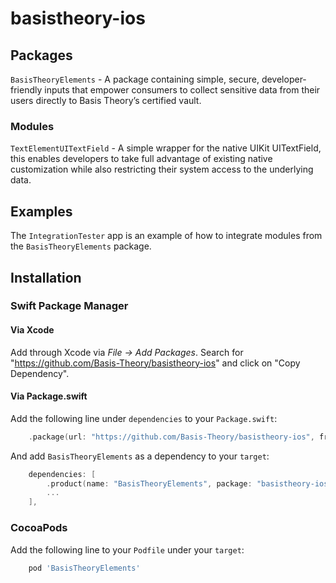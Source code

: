 # basistheory-ios

## Packages

`BasisTheoryElements` - A package containing simple, secure, developer-friendly inputs that empower consumers to collect sensitive data from their users directly to Basis Theory’s certified vault.

### Modules

`TextElementUITextField` - A simple wrapper for the native UIKit UITextField, this enables developers to take full advantage of existing native customization while also restricting their system access to the underlying data.

## Examples

The `IntegrationTester` app is an example of how to integrate modules from the `BasisTheoryElements` package.

## Installation

### Swift Package Manager

#### Via Xcode

Add through Xcode via _File -> Add Packages_. Search for "https://github.com/Basis-Theory/basistheory-ios" and click on "Copy Dependency".

#### Via Package.swift

Add the following line under `dependencies` to your `Package.swift`:

```swift
    .package(url: "https://github.com/Basis-Theory/basistheory-ios", from: "X.X.X"),
```

And add `BasisTheoryElements` as a dependency to your `target`:

```swift
    dependencies: [
        .product(name: "BasisTheoryElements", package: "basistheory-ios"),
        ...
    ],
```

### CocoaPods

Add the following line to your `Podfile` under your `target`:

```ruby
    pod 'BasisTheoryElements'
```
